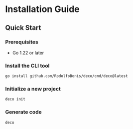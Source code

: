 # Installation Guide

## Quick Start

### Prerequisites
- Go 1.22 or later

### Install the CLI tool
```bash
go install github.com/RodolfoBonis/deco/cmd/deco@latest
```

### Initialize a new project
```bash
deco init
```

### Generate code
```bash
deco
```
